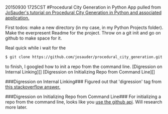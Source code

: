 20150930 1725CST
#Procedural City Generation in Python
App pulled from [JoSauder's tutorial on Procedural City Generation in Python and associated application.](https://josauder.github.io/procedural_city_generation/)

First todos: make a new directory (in my case, in my Python Projects folder). Make the everpresent Readme for the project. Throw on a git init and go on github to make space for it.

Real quick while i wait for the 
```bash
$ git clone https://github.com/josauder/procedural_city_generation.git
```
to finish, I googled how to init a repo from the command line. [Digression on Internal Linking][] [Digression on Initializing Repo from Command Line][]  


###Digression on Internal Linking###
Figured out that 'digression' tag from [this stackoverflow answer.](http://stackoverflow.com/questions/22138682/making-read-more-post-link-w-markdown-postach-io)


###Digression on Initializing Repo from Command Line###
For initializing a repo from the command line, looks like you [use the github api](http://stackoverflow.com/questions/2423777/is-it-possible-to-create-a-remote-repo-on-github-from-the-cli-without-ssh). Will research more later. 